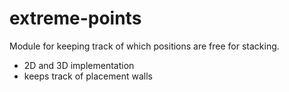 # extreme-points
Module for keeping track of which positions are free for stacking.

 * 2D and 3D implementation
 * keeps track of placement walls